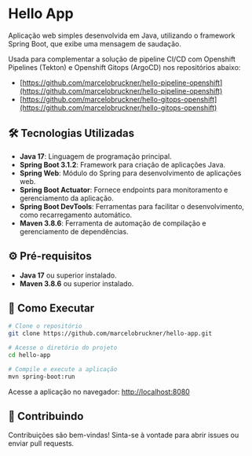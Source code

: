 # Hello App

Aplicação web simples desenvolvida em Java, utilizando o framework Spring Boot, que exibe uma mensagem de saudação.

Usada para complementar a solução de pipeline CI/CD com Openshift Pipelines (Tekton) e Openshift Gitops (ArgoCD) nos repositórios abaixo:

- [https://github.com/marcelobruckner/hello-pipeline-openshift](https://github.com/marcelobruckner/hello-pipeline-openshift)
- [https://github.com/marcelobruckner/hello-gitops-openshift](https://github.com/marcelobruckner/hello-gitops-openshift)

## 🛠️ Tecnologias Utilizadas

- **Java 17**: Linguagem de programação principal.
- **Spring Boot 3.1.2**: Framework para criação de aplicações Java.
- **Spring Web**: Módulo do Spring para desenvolvimento de aplicações web.
- **Spring Boot Actuator**: Fornece endpoints para monitoramento e gerenciamento da aplicação.
- **Spring Boot DevTools**: Ferramentas para facilitar o desenvolvimento, como recarregamento automático.
- **Maven 3.8.6**: Ferramenta de automação de compilação e gerenciamento de dependências.

## ⚙️ Pré-requisitos

- **Java 17** ou superior instalado.
- **Maven 3.8.6** ou superior instalado.

## 🚀 Como Executar

```bash
# Clone o repositório
git clone https://github.com/marcelobruckner/hello-app.git

# Acesse o diretório do projeto
cd hello-app

# Compile e execute a aplicação
mvn spring-boot:run
```

Acesse a aplicação no navegador: [http://localhost:8080](http://localhost:8080)

## 🤝 Contribuindo

Contribuições são bem-vindas! Sinta-se à vontade para abrir issues ou enviar pull requests.
